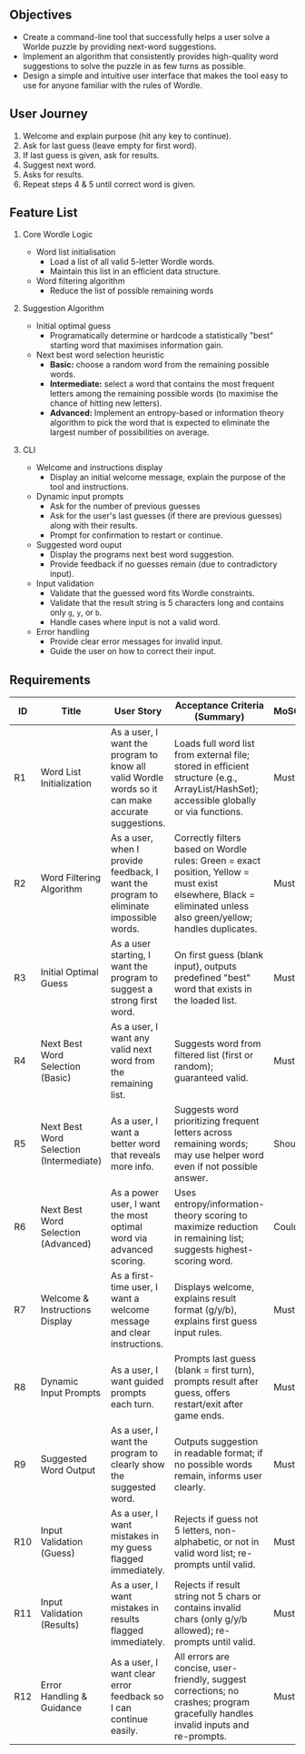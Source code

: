 ## Objectives
* Create a command-line tool that successfully helps a user solve a Worlde puzzle by providing next-word suggestions.
* Implement an algorithm that consistently provides high-quality word suggestions to solve the puzzle in as few turns as possible.
* Design a simple and intuitive user interface that makes the tool easy to use for anyone familiar with the rules of Wordle.

## User Journey

1. Welcome and explain purpose (hit any key to continue).
2. Ask for last guess (leave empty for first word).
3. If last guess is given, ask for results.
4. Suggest next word.
5. Asks for results.
6. Repeat steps 4 & 5 until correct word is given.

## Feature List

1. Core Wordle Logic
    * Word list initialisation
        * Load a list of all valid 5-letter Wordle words.
        * Maintain this list in an efficient data structure.
    * Word filtering algorithm
        * Reduce the list of possible remaining words

2. Suggestion Algorithm
    * Initial optimal guess
        * Programatically determine or hardcode a statistically "best" starting word that maximises information gain.
    * Next best word selection heuristic
        * **Basic:** choose a random word from the remaining possible words.
        * **Intermediate:** select a word that contains the most frequent letters among the remaining possible words (to maximise the chance of hitting new letters).
        * **Advanced:** Implement an entropy-based or information theory algorithm to pick the word that is expected to eliminate the largest number of possibilities on average.

3. CLI
    * Welcome and instructions display
        * Display an initial welcome message, explain the purpose of the tool and instructions.
    * Dynamic input prompts
        * Ask for the number of previous guesses
        * Ask for the user's last guesses (if there are previous guesses) along with their results.
        * Prompt for confirmation to restart or continue.
    * Suggested word ouput
        * Display the programs next best word suggestion.
        * Provide feedback if no guesses remain (due to contradictory input).
    * Input validation
        * Validate that the guessed word fits Wordle constraints.
        * Validate that the result string is 5 characters long and contains only `g`, `y`, or `b`.
        * Handle cases where input is not a valid word.
    * Error handling
        * Provide clear error messages for invalid input.
        * Guide the user on how to correct their input.


## Requirements

| ID   | Title                                   | User Story                                                                                       | Acceptance Criteria (Summary)                                                                                                                                                                                                                 | MoSCoW | Effort |
|------|-----------------------------------------|--------------------------------------------------------------------------------------------------|----------------------------------------------------------------------------------------------------------------------------------------------------------------------------------------------------------------------------------------------|--------|--------|
| R1   | Word List Initialization                | As a user, I want the program to know all valid Wordle words so it can make accurate suggestions. | Loads full word list from external file; stored in efficient structure (e.g., ArrayList/HashSet); accessible globally or via functions.                                                                                                      | Must   | 3      |
| R2   | Word Filtering Algorithm                | As a user, when I provide feedback, I want the program to eliminate impossible words.            | Correctly filters based on Wordle rules: Green = exact position, Yellow = must exist elsewhere, Black = eliminated unless also green/yellow; handles duplicates.                                                                              | Must   | 7      |
| R3   | Initial Optimal Guess                   | As a user starting, I want the program to suggest a strong first word.                           | On first guess (blank input), outputs predefined "best" word that exists in the loaded list.                                                                                                                                                   | Must   | 2      |
| R4   | Next Best Word Selection (Basic)        | As a user, I want any valid next word from the remaining list.                                   | Suggests word from filtered list (first or random); guaranteed valid.                                                                                                                                                                         | Must   | 2      |
| R5   | Next Best Word Selection (Intermediate) | As a user, I want a better word that reveals more info.                                          | Suggests word prioritizing frequent letters across remaining words; may use helper word even if not possible answer.                                                                                                                          | Should | 5      |
| R6   | Next Best Word Selection (Advanced)     | As a power user, I want the most optimal word via advanced scoring.                              | Uses entropy/information-theory scoring to maximize reduction in remaining list; suggests highest-scoring word.                                                                                                                               | Could  | 9      |
| R7   | Welcome & Instructions Display          | As a first-time user, I want a welcome message and clear instructions.                           | Displays welcome, explains result format (g/y/b), explains first guess input rules.                                                                                                                                                           | Must   | 1      |
| R8   | Dynamic Input Prompts                   | As a user, I want guided prompts each turn.                                                      | Prompts last guess (blank = first turn), prompts result after guess, offers restart/exit after game ends.                                                                                                                                      | Must   | 3      |
| R9   | Suggested Word Output                   | As a user, I want the program to clearly show the suggested word.                                | Outputs suggestion in readable format; if no possible words remain, informs user clearly.                                                                                                                                                      | Must   | 2      |
| R10  | Input Validation (Guess)                | As a user, I want mistakes in my guess flagged immediately.                                      | Rejects if guess not 5 letters, non-alphabetic, or not in valid word list; re-prompts until valid.                                                                                                                                             | Must   | 4      |
| R11  | Input Validation (Results)              | As a user, I want mistakes in results flagged immediately.                                       | Rejects if result string not 5 chars or contains invalid chars (only g/y/b allowed); re-prompts until valid.                                                                                                                                   | Must   | 3      |
| R12  | Error Handling & Guidance               | As a user, I want clear error feedback so I can continue easily.                                 | All errors are concise, user-friendly, suggest corrections; no crashes; program gracefully handles invalid inputs and re-prompts.                                                                                                             | Must   | 2      |
